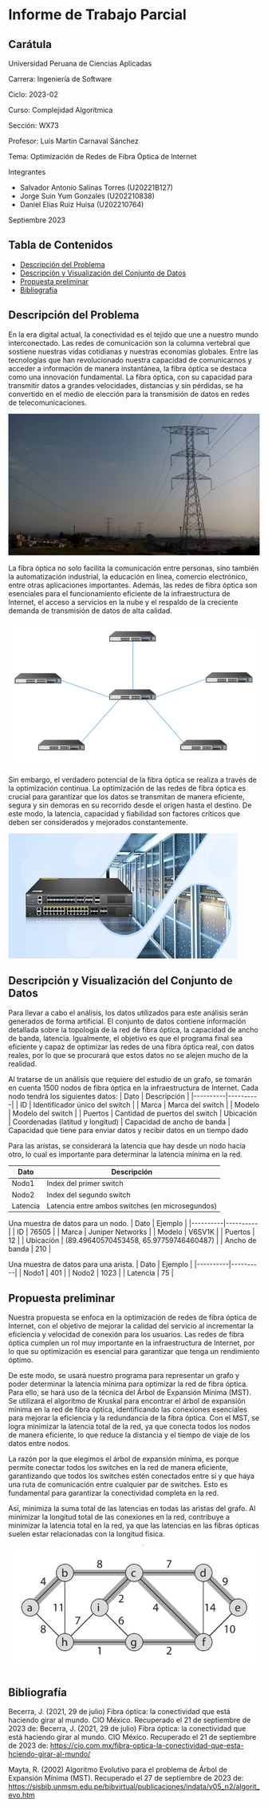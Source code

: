# Informe de Trabajo Parcial

## Carátula
Universidad Peruana de Ciencias Aplicadas

Carrera: Ingeniería de Software

Ciclo: 2023-02

Curso: Complejidad Algorítmica

Sección: WX73

Profesor: Luis Martin Carnaval Sánchez

Tema: Optimización de Redes de Fibra Óptica de Internet

Integrantes
- Salvador Antonio Salinas Torres (U20221B127)
- Jorge Suin Yum Gonzales (U202210838)
- Daniel Elias Ruiz Huisa (U202210764)

Septiembre 2023

## Tabla de Contenidos
- [Descripción del Problema](#descripción-del-problema)
- [Descripción y Visualización del Conjunto de Datos](#descripción-y-visualización-del-conjunto-de-datos)
- [Propuesta preliminar](#propuesta-preliminar)
- [Bibliografía](#bibliografía)

## Descripción del Problema

En la era digital actual, la conectividad es el tejido que une a nuestro mundo interconectado. Las redes de comunicación son la columna vertebral que sostiene nuestras vidas cotidianas y nuestras economías globales. Entre las tecnologías que han revolucionado nuestra capacidad de comunicarnos y acceder a información de manera instantánea, la fibra óptica se destaca como una innovación fundamental. La fibra óptica, con su capacidad para transmitir datos a grandes velocidades, distancias y sin pérdidas, se ha convertido en el medio de elección para la transmisión de datos en redes de telecomunicaciones.

![image](imagenes/torres.jpg)

La fibra óptica no solo facilita la comunicación entre personas, sino también la automatización industrial, la educación en línea, comercio electrónico, entre otras aplicaciones importantes. Además, las redes de fibra óptica son esenciales para el funcionamiento eficiente de la infraestructura de Internet, el acceso a servicios en la nube y el respaldo de la creciente demanda de transmisión de datos de alta calidad.

![image](imagenes/switchs.png)

Sin embargo, el verdadero potencial de la fibra óptica se realiza a través de la optimización continua. La optimización de las redes de fibra óptica es crucial para garantizar que los datos se transmitan de manera eficiente, segura y sin demoras en su recorrido desde el origen hasta el destino. De este modo, la latencia, capacidad y fiabilidad son factores críticos que deben ser considerados y mejorados constantemente.

![image](imagenes/switch.jpg)


## Descripción y Visualización del Conjunto de Datos

Para llevar a cabo el análisis, los datos utilizados para este análisis serán generados de forma artificial. El conjunto de datos contiene información detallada sobre la topología de la red de fibra óptica, la capacidad de ancho de banda, latencia. Igualmente, el objetivo es que el programa final sea eficiente y capaz de optimizar las redes de una fibra óptica real, con datos reales, por lo que se procurará que estos datos no se alejen mucho de la realidad.

Al tratarse de un análisis que requiere del estudio de un grafo, se tomarán en cuenta 1500 nodos de fibra óptica en la infraestructura de Internet. Cada nodo tendrá los siguientes datos:
| Dato | Descripción |
|----------|----------|
| ID | Identificador único del switch |
| Marca | Marca del switch |
| Modelo | Modelo del switch |
| Puertos | Cantidad de puertos del switch
| Ubicación | Coordenadas (latitud y longitud)
| Capacidad de ancho de banda | Capacidad que tiene para enviar datos y recibir datos en un tiempo dado

Para las aristas, se considerará la latencia que hay desde un nodo hacia otro, lo cual es importante para determinar la latencia mínima en la red.

| Dato | Descripción |
|----------|----------|
| Nodo1 | Index del primer switch |
| Nodo2 | Index del segundo switch |
| Latencia | Latencia entre ambos switches (en microsegundos) |

Una muestra de datos para un nodo.
| Dato | Ejemplo |
|----------|----------|
| ID | 76505 |
| Marca | Juniper Networks |
| Modelo | V6SV1K |
| Puertos | 12 |
| Ubicación | (89.49640570453458, 65.97759746460487) |
| Ancho de banda | 210 |

Una muestra de datos para una arista.
| Dato | Ejemplo |
|----------|----------|
| Nodo1 | 401 |
| Nodo2 | 1023 |
| Latencia | 75 |

## Propuesta preliminar

Nuestra propuesta se enfoca en la optimización de redes de fibra óptica de Internet, con el objetivo de mejorar la calidad del servicio al incrementar la eficiencia y velocidad de conexión para los usuarios. Las redes de fibra óptica cumplen un rol muy importante en la infraestructura de Internet, por lo que su optimización es esencial para garantizar que tenga un rendimiento óptimo.

De este modo, se usará nuestro programa para representar un grafo y poder determinar la latencia mínima para optimizar la red de fibra óptica. Para ello, se hará uso de la técnica del Árbol de Expansión Mínima (MST). Se utilizará el algoritmo de Kruskal para encontrar el árbol de expansión mínima en la red de fibra óptica, identificando las conexiones esenciales para mejorar la eficiencia y la redundancia de la fibra óptica. Con el MST, se logra minimizar la latencia total de la red, ya que conecta todos los nodos de manera eficiente, lo que reduce la distancia y el tiempo de viaje de los datos entre nodos.

La razón por la que elegimos el árbol de expansión mínima, es porque permite conectar todos los switches en la red de manera eficiente, garantizando que todos los switches estén conectados entre sí y que haya una ruta de comunicación entre cualquier par de switches. Esto es fundamental para garantizar la conectividad completa en la red.

Así, minimiza la suma total de las latencias en todas las aristas del grafo. Al minimizar la longitud total de las conexiones en la red, contribuye a minimizar la latencia total en la red, ya que las latencias en las fibras ópticas suelen estar relacionadas con la longitud física.

![image](imagenes/expansionMinima.jpg)

## Bibliografía

Becerra, J. (2021, 29 de julio) Fibra óptica: la conectividad que está haciendo girar al mundo. CIO México. Recuperado el 21 de septiembre de 2023 de: Becerra, J. (2021, 29 de julio) Fibra óptica: la conectividad que está haciendo girar al mundo. CIO México. Recuperado el 21 de septiembre de 2023 de: https://cio.com.mx/fibra-optica-la-conectividad-que-esta-hciendo-girar-al-mundo/

Mayta, R. (2002) Algoritmo Evolutivo para el problema de Árbol de Expansión Mínima (MST). Recuperado el 27 de septiembre de 2023 de: https://sisbib.unmsm.edu.pe/bibvirtual/publicaciones/indata/v05_n2/algorit_evo.htm




